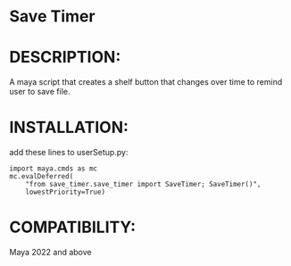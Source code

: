 # Save Timer
# DESCRIPTION:
A maya script that creates a shelf button that changes over time
to remind user to save file.

# INSTALLATION:
add these lines to userSetup.py:

```
import maya.cmds as mc
mc.evalDeferred(
    "from save_timer.save_timer import SaveTimer; SaveTimer()",
    lowestPriority=True)
```

# COMPATIBILITY:
Maya 2022 and above
